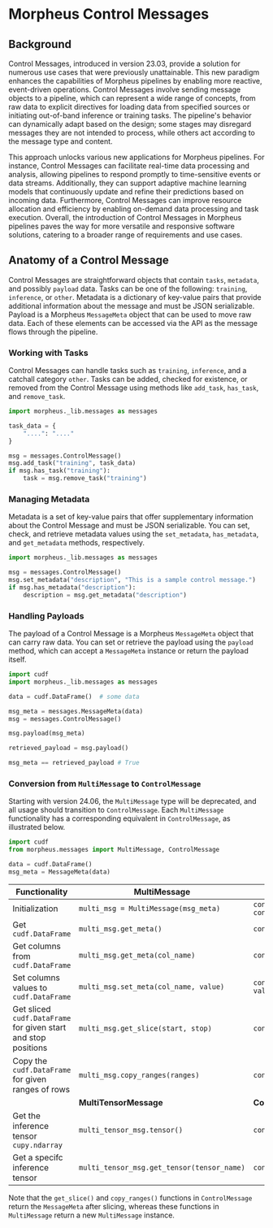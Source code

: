 <!--
SPDX-FileCopyrightText: Copyright (c) 2022-2024, NVIDIA CORPORATION & AFFILIATES. All rights reserved.
SPDX-License-Identifier: Apache-2.0

Licensed under the Apache License, Version 2.0 (the "License");
you may not use this file except in compliance with the License.
You may obtain a copy of the License at

http://www.apache.org/licenses/LICENSE-2.0

Unless required by applicable law or agreed to in writing, software
distributed under the License is distributed on an "AS IS" BASIS,
WITHOUT WARRANTIES OR CONDITIONS OF ANY KIND, either express or implied.
See the License for the specific language governing permissions and
limitations under the Licensesages.cpp
-->

# Morpheus Control Messages

## Background

Control Messages, introduced in version 23.03, provide a solution for numerous use cases that were previously unattainable. This new paradigm enhances the capabilities of Morpheus pipelines by enabling more reactive, event-driven operations. Control Messages involve sending message objects to a pipeline, which can represent a wide range of concepts, from raw data to explicit directives for loading data from specified sources or initiating out-of-band inference or training tasks. The pipeline's behavior can dynamically adapt based on the design; some stages may disregard messages they are not intended to process, while others act according to the message type and content.

This approach unlocks various new applications for Morpheus pipelines. For instance, Control Messages can facilitate real-time data processing and analysis, allowing pipelines to respond promptly to time-sensitive events or data streams. Additionally, they can support adaptive machine learning models that continuously update and refine their predictions based on incoming data. Furthermore, Control Messages can improve resource allocation and efficiency by enabling on-demand data processing and task execution. Overall, the introduction of Control Messages in Morpheus pipelines paves the way for more versatile and responsive software solutions, catering to a broader range of requirements and use cases.

## Anatomy of a Control Message

Control Messages are straightforward objects that contain `tasks`, `metadata`, and possibly `payload` data. Tasks can be one of the following: `training`, `inference`, or `other`. Metadata is a dictionary of key-value pairs that provide additional information about the message and must be JSON serializable. Payload is a Morpheus `MessageMeta` object that can be used to move raw data. Each of these elements can be accessed via the API as the message flows through the pipeline.

### Working with Tasks

Control Messages can handle tasks such as `training`, `inference`, and a catchall category `other`. Tasks can be added, checked for existence, or removed from the Control Message using methods like `add_task`, `has_task`, and `remove_task`.

```python
import morpheus._lib.messages as messages

task_data = {
    "....": "...."
}

msg = messages.ControlMessage()
msg.add_task("training", task_data)
if msg.has_task("training"):
    task = msg.remove_task("training")
```

### Managing Metadata

Metadata is a set of key-value pairs that offer supplementary information about the Control Message and must be JSON serializable. You can set, check, and retrieve metadata values using the `set_metadata`, `has_metadata`, and `get_metadata` methods, respectively.

```python
import morpheus._lib.messages as messages

msg = messages.ControlMessage()
msg.set_metadata("description", "This is a sample control message.")
if msg.has_metadata("description"):
    description = msg.get_metadata("description")
```

### Handling Payloads

The payload of a Control Message is a Morpheus `MessageMeta` object that can carry raw data. You can set or retrieve the payload using the `payload` method, which can accept a `MessageMeta` instance or return the payload itself.

```python
import cudf
import morpheus._lib.messages as messages

data = cudf.DataFrame()  # some data

msg_meta = messages.MessageMeta(data)
msg = messages.ControlMessage()

msg.payload(msg_meta)

retrieved_payload = msg.payload()

msg_meta == retrieved_payload # True
```

### Conversion from `MultiMessage` to `ControlMessage`

Starting with version 24.06, the `MultiMessage` type will be deprecated, and all usage should transition to `ControlMessage`. Each `MultiMessage` functionality has a corresponding equivalent in `ControlMessage`, as illustrated below.
```python
import cudf
from morpheus.messages import MultiMessage, ControlMessage

data = cudf.DataFrame()
msg_meta = MessageMeta(data)
```

| **Functionality**                                              | **MultiMessage**                           | **ControlMessage**                                                  |
| -------------------------------------------------------------- | ------------------------------------------ | ------------------------------------------------------------------- |
| Initialization                                                 | `multi_msg = MultiMessage(msg_meta)`       | `control_msg = ControlMessage()`<br>`control_msg.payload(msg_meta)` |
| Get `cudf.DataFrame`                                           | `multi_msg.get_meta()`                     | `control_msg.payload().df`                                          |
| Get columns from `cudf.DataFrame`                              | `multi_msg.get_meta(col_name)`             | `control_msg.payload().get_data(col_name)`                          |
| Set columns values to `cudf.DataFrame`                         | `multi_msg.set_meta(col_name, value)`      | `control_msg.payload().set_data(col_name, value)`                   |
| Get sliced `cudf.DataFrame` for given start and stop positions | `multi_msg.get_slice(start, stop)`         | `control_msg.payload().get_slice(start, stop)`                      |
| Copy the `cudf.DataFrame` for given ranges of rows             | `multi_msg.copy_ranges(ranges)`            | `control_msg.payload().copy_ranges(ranges)`                         |
|                                                                | **MultiTensorMessage**                     | **ControlMessage**                                                  |
| Get the inference tensor `cupy.ndarray`                        | `multi_tensor_msg.tensor()`                | `control_msg.tensors()`                                              |
| Get a specifc inference tensor                                 | `multi_tensor_msg.get_tensor(tensor_name)` | `control_msg.tensors().get_tensor(tensor_name)`                                   |


Note that the `get_slice()` and `copy_ranges()` functions in `ControlMessage` return the `MessageMeta` after slicing, whereas these functions in `MultiMessage` return a new `MultiMessage` instance.
